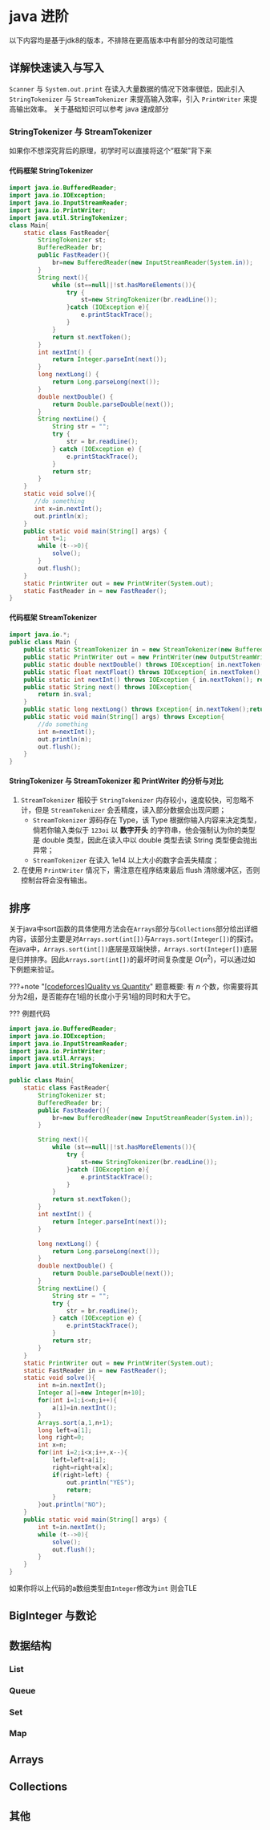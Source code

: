 # java 进阶
以下内容均是基于jdk8的版本，不排除在更高版本中有部分的改动可能性
## 详解快速读入与写入

`Scanner` 与 `System.out.print` 在读入大量数据的情况下效率很低，因此引入 `StringTokenizer` 与 `StreamTokenizer` 来提高输入效率，引入 `PrintWriter` 来提高输出效率。
关于基础知识可以参考 java 速成部分

### StringTokenizer 与 StreamTokenizer

如果你不想深究背后的原理，初学时可以直接将这个“框架”背下来

#### 代码框架 StringTokenizer

```java
import java.io.BufferedReader;
import java.io.IOException;
import java.io.InputStreamReader;
import java.io.PrintWriter;
import java.util.StringTokenizer;
class Main{
    static class FastReader{
        StringTokenizer st;
        BufferedReader br;
        public FastReader(){
            br=new BufferedReader(new InputStreamReader(System.in));
        }
        String next(){
            while (st==null||!st.hasMoreElements()){
                try {
                    st=new StringTokenizer(br.readLine());
                }catch (IOException e){
                    e.printStackTrace();
                }
            }
            return st.nextToken();
        }
        int nextInt() {
            return Integer.parseInt(next());
        }
        long nextLong() {
            return Long.parseLong(next());
        }
        double nextDouble() {
            return Double.parseDouble(next());
        }
        String nextLine() {
            String str = "";
            try {
                str = br.readLine();
            } catch (IOException e) {
                e.printStackTrace();
            }
            return str;
        }
    }
    static void solve(){
       //do something
       int x=in.nextInt();
       out.println(x);
    }
    public static void main(String[] args) {
        int t=1;
        while (t-->0){
            solve();
        }
        out.flush();
    }
    static PrintWriter out = new PrintWriter(System.out);
    static FastReader in = new FastReader();
}
```

#### 代码框架 StreamTokenizer

```java
import java.io.*;
public class Main {
    public static StreamTokenizer in = new StreamTokenizer(new BufferedReader(new InputStreamReader(System.in),32768));
    public static PrintWriter out = new PrintWriter(new OutputStreamWriter(System.out));
    public static double nextDouble() throws IOException{ in.nextToken(); return in.nval; }
    public static float nextFloat() throws IOException{ in.nextToken(); return (float)in.nval; }
    public static int nextInt() throws IOException { in.nextToken(); return (int)in.nval; }
    public static String next() throws IOException{
        return in.sval;
    }
    public static long nextLong() throws Exception{ in.nextToken();return (long)in.nval;}
    public static void main(String[] args) throws Exception{
        //do something
        int n=nextInt();
        out.println(n);
        out.flush();
    }
}
```

#### StringTokenizer 与 StreamTokenizer 和 PrintWriter 的分析与对比

1.  `StreamTokenizer` 相较于 `StringTokenizer` 内存较小，速度较快，可忽略不计，但是 `StreamTokenizer` 会丢精度，读入部分数据会出现问题；
    - `StreamTokenizer` 源码存在 Type，该 Type 根据你输入内容来决定类型，倘若你输入类似于 `123oi` 以 **数字开头** 的字符串，他会强制认为你的类型是 double 类型，因此在读入中以 double 类型去读 String 类型便会抛出异常；
    - `StreamTokenizer` 在读入 1e14 以上大小的数字会丢失精度；
2. 在使用 `PrintWriter` 情况下，需注意在程序结束最后 flush 清除缓冲区，否则控制台将会没有输出。

## 排序
关于java中sort函数的具体使用方法会在`Arrays`部分与`Collections`部分给出详细内容，该部分主要是对`Arrays.sort(int[])`与`Arrays.sort(Integer[])`的探讨。
在java中，`Arrays.sort(int[])`底层是双端快排，`Arrays.sort(Integer[])`底层是归并排序。因此`Arrays.sort(int[])`的最坏时间复杂度是 $O(n^2)$，可以通过如下例题来验证。

???+note "[[codeforces]Quality vs Quantity](https://www.luogu.com.cn/problem/P1216)"
    题意概要: 有 $n$ 个数，你需要将其分为2组，是否能存在1组的长度小于另1组的同时和大于它。

??? 例题代码
```java
import java.io.BufferedReader;
import java.io.IOException;
import java.io.InputStreamReader;
import java.io.PrintWriter;
import java.util.Arrays;
import java.util.StringTokenizer;

public class Main{
    static class FastReader{
        StringTokenizer st;
        BufferedReader br;
        public FastReader(){
            br=new BufferedReader(new InputStreamReader(System.in));
        }

        String next(){
            while (st==null||!st.hasMoreElements()){
                try {
                    st=new StringTokenizer(br.readLine());
                }catch (IOException e){
                    e.printStackTrace();
                }
            }
            return st.nextToken();
        }
        int nextInt() {
            return Integer.parseInt(next());
        }

        long nextLong() {
            return Long.parseLong(next());
        }
        double nextDouble() {
            return Double.parseDouble(next());
        }
        String nextLine() {
            String str = "";
            try {
                str = br.readLine();
            } catch (IOException e) {
                e.printStackTrace();
            }
            return str;
        }
    }
    static PrintWriter out = new PrintWriter(System.out);
    static FastReader in = new FastReader();
    static void solve(){
        int n=in.nextInt();
        Integer a[]=new Integer[n+10];
        for(int i=1;i<=n;i++){
            a[i]=in.nextInt();
        }
        Arrays.sort(a,1,n+1);
        long left=a[1];
        long right=0;
        int x=n;
        for(int i=2;i<x;i++,x--){
            left=left+a[i];
            right=right+a[x];
            if(right>left) {
                out.println("YES");
                return;
            }
        }out.println("NO");
    }
    public static void main(String[] args) {
        int t=in.nextInt();
        while (t-->0){
            solve();
            out.flush();
        }
    }
}
```
如果你将以上代码的a数组类型由`Integer`修改为`int` 则会TLE

## BigInteger 与数论

## 数据结构

### List

### Queue

### Set

### Map

## Arrays 

## Collections

## 其他
